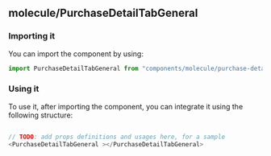 ## molecule/PurchaseDetailTabGeneral

<!-- TODO: add a description here! -->

### Importing it

You can import the component by using:

```js
import PurchaseDetailTabGeneral from "components/molecule/purchase-detail-tab-general";
```

### Using it

To use it, after importing the component, you can integrate it using the following structure:

```js

// TODO: add props definitions and usages here, for a sample
<PurchaseDetailTabGeneral ></PurchaseDetailTabGeneral>

```